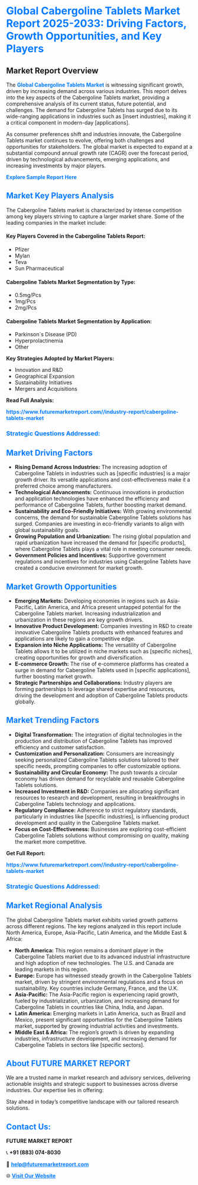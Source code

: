 <h1 style="color: #007BFF;">Global Cabergoline Tablets Market Report 2025-2033: Driving Factors, Growth Opportunities, and Key Players</h1>

<section id="overview">
<h2>Market Report Overview</h2>
<p>The <a href="https://www.futuremarketreport.com//industry-report/cabergoline-tablets-market" style="color: #007BFF; text-decoration: none;"><strong>Global Cabergoline Tablets Market</strong></a> is witnessing significant growth, driven by increasing demand across various industries. This report delves into the key aspects of the Cabergoline Tablets market, providing a comprehensive analysis of its current status, future potential, and challenges. The demand for Cabergoline Tablets has surged due to its wide-ranging applications in industries such as [insert industries], making it a critical component in modern-day [applications].</p>
<p>As consumer preferences shift and industries innovate, the Cabergoline Tablets market continues to evolve, offering both challenges and opportunities for stakeholders. The global market is expected to expand at a substantial compound annual growth rate (CAGR) over the forecast period, driven by technological advancements, emerging applications, and increasing investments by major players.</p>
</section>

<section id="overview">
<p><a href="https://www.futuremarketreport.com//request-sample/reportId=78481" style="color: #007BFF; text-decoration: none;"><strong>Explore Sample Report Here</strong></a></p>
</section>

<section id="key-players">
<h2 style="color: #007BFF;">Market Key Players Analysis</h2>
<p>The Cabergoline Tablets market is characterized by intense competition among key players striving to capture a larger market share. Some of the leading companies in the market include:</p>
<h4>Key Players Covered in the Cabergoline Tablets Report:</h4>
<ul><li>Pfizer</li><li>Mylan</li><li>Teva</li><li>Sun Pharmaceutical</li></ul>
<h4>Cabergoline Tablets Market Segmentation by Type:</h4>
<ul><li>0.5mg/Pcs</li><li>1mg/Pcs</li><li>2mg/Pcs</li></ul>

<h4>Cabergoline Tablets Market Segmentation by Application:</h4>
<ul><li>Parkinson`s Disease (PD)</li><li>Hyperprolactinemia</li><li>Other</li></ul>
<p><strong>Key Strategies Adopted by Market Players:</strong></p>
<ul>
<li>Innovation and R&D</li>
<li>Geographical Expansion</li>
<li>Sustainability Initiatives</li>
<li>Mergers and Acquisitions</li>
</ul>
</section>

<section>
<p><strong>Read Full Analysis: </strong></p><a href="https://www.futuremarketreport.com//industry-report/cabergoline-tablets-market" style="color: #007BFF; text-decoration: none;"><strong>https://www.futuremarketreport.com//industry-report/cabergoline-tablets-market</strong></a>
<h3 style="color: #007BFF;">Strategic Questions Addressed:</h3>
</section>

<section id="driving-factors">
<h2 style="color: #007BFF;">Market Driving Factors</h2>
<ul>
<li><strong>Rising Demand Across Industries:</strong> The increasing adoption of Cabergoline Tablets in industries such as [specific industries] is a major growth driver. Its versatile applications and cost-effectiveness make it a preferred choice among manufacturers.</li>
<li><strong>Technological Advancements:</strong> Continuous innovations in production and application technologies have enhanced the efficiency and performance of Cabergoline Tablets, further boosting market demand.</li>
<li><strong>Sustainability and Eco-Friendly Initiatives:</strong> With growing environmental concerns, the demand for sustainable Cabergoline Tablets solutions has surged. Companies are investing in eco-friendly variants to align with global sustainability goals.</li>
<li><strong>Growing Population and Urbanization:</strong> The rising global population and rapid urbanization have increased the demand for [specific products], where Cabergoline Tablets plays a vital role in meeting consumer needs.</li>
<li><strong>Government Policies and Incentives:</strong> Supportive government regulations and incentives for industries using Cabergoline Tablets have created a conducive environment for market growth.</li>
</ul>
</section>

<section id="growth-opportunities">
<h2 style="color: #007BFF;">Market Growth Opportunities</h2>
<ul>
<li><strong>Emerging Markets:</strong> Developing economies in regions such as Asia-Pacific, Latin America, and Africa present untapped potential for the Cabergoline Tablets market. Increasing industrialization and urbanization in these regions are key growth drivers.</li>
<li><strong>Innovative Product Development:</strong> Companies investing in R&D to create innovative Cabergoline Tablets products with enhanced features and applications are likely to gain a competitive edge.</li>
<li><strong>Expansion into Niche Applications:</strong> The versatility of Cabergoline Tablets allows it to be utilized in niche markets such as [specific niches], creating opportunities for growth and diversification.</li>
<li><strong>E-commerce Growth:</strong> The rise of e-commerce platforms has created a surge in demand for Cabergoline Tablets used in [specific applications], further boosting market growth.</li>
<li><strong>Strategic Partnerships and Collaborations:</strong> Industry players are forming partnerships to leverage shared expertise and resources, driving the development and adoption of Cabergoline Tablets products globally.</li>
</ul>
</section>

<section id="trending-factors">
<h2 style="color: #007BFF;">Market Trending Factors</h2>
<ul>
<li><strong>Digital Transformation:</strong> The integration of digital technologies in the production and distribution of Cabergoline Tablets has improved efficiency and customer satisfaction.</li>
<li><strong>Customization and Personalization:</strong> Consumers are increasingly seeking personalized Cabergoline Tablets solutions tailored to their specific needs, prompting companies to offer customizable options.</li>
<li><strong>Sustainability and Circular Economy:</strong> The push towards a circular economy has driven demand for recyclable and reusable Cabergoline Tablets solutions.</li>
<li><strong>Increased Investment in R&D:</strong> Companies are allocating significant resources to research and development, resulting in breakthroughs in Cabergoline Tablets technology and applications.</li>
<li><strong>Regulatory Compliance:</strong> Adherence to strict regulatory standards, particularly in industries like [specific industries], is influencing product development and quality in the Cabergoline Tablets market.</li>
<li><strong>Focus on Cost-Effectiveness:</strong> Businesses are exploring cost-efficient Cabergoline Tablets solutions without compromising on quality, making the market more competitive.</li>
</ul>
</section>

<section>
<p><strong>Get Full Report: </strong></p><a href="https://www.futuremarketreport.com//industry-report/cabergoline-tablets-market" style="color: #007BFF; text-decoration: none;"><strong>https://www.futuremarketreport.com//industry-report/cabergoline-tablets-market</strong></a>
<h3 style="color: #007BFF;">Strategic Questions Addressed:</h3>
</section>


<section id="regional-analysis">
<h2 style="color: #007BFF;">Market Regional Analysis</h2>
<p>The global Cabergoline Tablets market exhibits varied growth patterns across different regions. The key regions analyzed in this report include North America, Europe, Asia-Pacific, Latin America, and the Middle East & Africa:</p>
<ul>
<li><strong>North America:</strong> This region remains a dominant player in the Cabergoline Tablets market due to its advanced industrial infrastructure and high adoption of new technologies. The U.S. and Canada are leading markets in this region.</li>
<li><strong>Europe:</strong> Europe has witnessed steady growth in the Cabergoline Tablets market, driven by stringent environmental regulations and a focus on sustainability. Key countries include Germany, France, and the U.K.</li>
<li><strong>Asia-Pacific:</strong> The Asia-Pacific region is experiencing rapid growth, fueled by industrialization, urbanization, and increasing demand for Cabergoline Tablets in countries like China, India, and Japan.</li>
<li><strong>Latin America:</strong> Emerging markets in Latin America, such as Brazil and Mexico, present significant opportunities for the Cabergoline Tablets market, supported by growing industrial activities and investments.</li>
<li><strong>Middle East & Africa:</strong> The region’s growth is driven by expanding industries, infrastructure development, and increasing demand for Cabergoline Tablets in sectors like [specific sectors].</li>
</ul>
</section>

<footer>
<h2 style="color: #007BFF;">About FUTURE MARKET REPORT</h2>
<p>We are a trusted name in market research and advisory services, delivering actionable insights and strategic support to businesses across diverse industries. Our expertise lies in offering:</p>

<p>Stay ahead in today’s competitive landscape with our tailored research solutions.</p>

<h2 style="color: #007BFF;">Contact Us:</h2>
<p><strong>FUTURE MARKET REPORT</strong></p>
<p>📞 <strong>+91 (883) 074-8030</strong></p>
<p>📧 <strong><a href="mailto:help@futuremarketreport.com" style="color: #007BFF;">help@futuremarketreport.com</a></strong></p>
<p>🌐 <strong><a href="https://www.futuremarketreport.com/" style="color: #007BFF;">Visit Our Website</a></strong></p>
</footer>